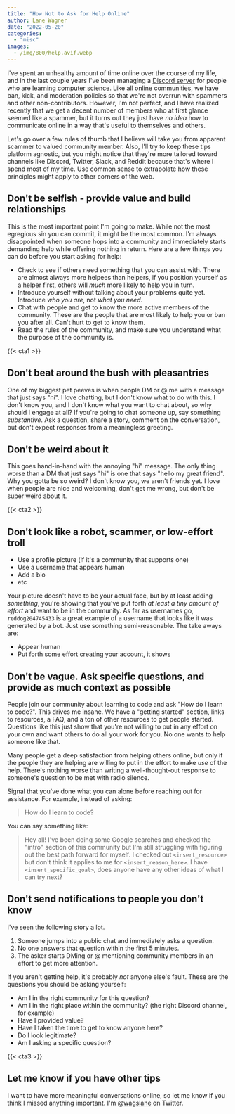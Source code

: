 ```yaml
---
title: "How Not to Ask for Help Online"
author: Lane Wagner
date: "2022-05-20"
categories: 
  - "misc"
images:
  - /img/800/help.avif.webp
---
```


I've spent an unhealthy amount of time online over the course of my life, and in the last couple years I've been managing a [Discord server](https://discord.gg/EEkFwbv) for people who are [learning computer science](https://boot.dev/). Like all online communities, we have ban, kick, and moderation policies so that we're not overrun with spammers and other non-contributors. However, I'm not perfect, and I have realized recently that we get a decent number of members who at first glance seemed like a spammer, but it turns out they just have *no idea* how to communicate online in a way that's useful to themselves and others.

Let's go over a few rules of thumb that I believe will take you from apparent scammer to valued community member. Also, I'll try to keep these tips platform agnostic, but you might notice that they're more tailored toward channels like Discord, Twitter, Slack, and Reddit because that's where I spend most of my time. Use common sense to extrapolate how these principles might apply to other corners of the web.

## Don't be selfish - provide value and build relationships

This is the most important point I'm going to make. While not the most egregious sin you can commit, it might be the most common. I'm always disappointed when someone hops into a community and immediately starts demanding help while offering nothing in return. Here are a few things you can do before you start asking for help:

* Check to see if others need something that you can assist with. There are almost always more helpees than helpers, if you position yourself as a helper first, others will *much* more likely to help you in turn.
* Introduce yourself without talking about your problems quite yet. Introduce *who you are*, not *what you need*.
* Chat with people and get to know the more active members of the community. These are the people that are most likely to help you or ban you after all. Can't hurt to get to know them.
* Read the rules of the community, and make sure you understand what the purpose of the community is.

{{< cta1 >}}

## Don't beat around the bush with pleasantries

One of my biggest pet peeves is when people DM or @ me with a message that just says "hi". I love chatting, but I don't know what to do with this. I don't know you, and I don't know what you want to chat about, so why should I engage at all? If you're going to chat someone up, say something *substantive*. Ask a question, share a story, comment on the conversation, but don't expect responses from a meaningless greeting.

## Don't be weird about it

This goes hand-in-hand with the annoying "hi" message. The only thing worse than a DM that just says "hi" is one that says "hello my great friend". Why you gotta be so weird? I don't know you, we aren't friends yet. I love when people are nice and welcoming, don't get me wrong, but don't be super weird about it.

{{< cta2 >}}

## Don't look like a robot, scammer, or low-effort troll

* Use a profile picture (if it's a community that supports one)
* Use a username that appears human
* Add a bio
* etc

Your picture doesn't have to be your actual face, but by at least adding *something*, you're showing that you've put forth *at least a tiny amount of effort* and want to be in the community. As far as usernames go, `reddog204745433` is a great example of a username that looks like it was generated by a bot. Just use something semi-reasonable. The take aways are:

* Appear human
* Put forth some effort creating your account, it shows

## Don't be vague. Ask specific questions, and provide as much context as possible

People join our community about learning to code and ask "How do I learn to code?". This drives me insane. We have a "getting started" section, links to resources, a FAQ, and a ton of other resources to get people started. Questions like this just show that you're not willing to put in any effort on your own and want others to do all your work for you. No one wants to help someone like that.

Many people get a deep satisfaction from helping others online, but only if the people they are helping are willing to put in the effort to make *use* of the help. There's nothing worse than writing a well-thought-out response to someone's question to be met with radio silence.

Signal that you've done what you can alone before reaching out for assistance. For example, instead of asking:

> How do I learn to code?

You can say something like:

> Hey all! I've been doing some Google searches and checked the "intro" section of this community but I'm still struggling with figuring out the best path forward for myself. I checked out `<insert_resource>` but don't think it applies to me for `<insert_reason_here>`. I have `<insert_specific_goal>`, does anyone have any other ideas of what I can try next?

## Don't send notifications to people you don't know

I've seen the following story a lot.

1. Someone jumps into a public chat and immediately asks a question.
2. No one answers that question within the first 5 minutes.
3. The asker starts DMing or @ mentioning community members in an effort to get more attention.

If you aren't getting help, it's probably *not* anyone else's fault. These are the questions you should be asking yourself:

* Am I in the right community for this question?
* Am I in the right place within the community? (the right Discord channel, for example)
* Have I provided value?
* Have I taken the time to get to know anyone here?
* Do I look legitimate?
* Am I asking a specific question?

{{< cta3 >}}

## Let me know if you have other tips

I want to have more meaningful conversations online, so let me know if you think I missed anything important. I'm [@wagslane](https://twitter.com/wagslane) on Twitter.
